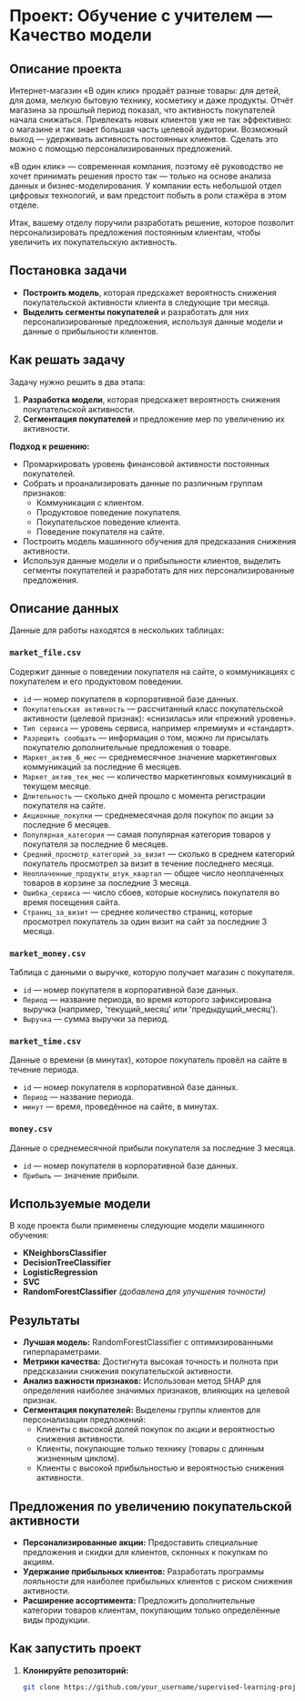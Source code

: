 # Проект: Обучение с учителем — Качество модели

## Описание проекта

Интернет-магазин «В один клик» продаёт разные товары: для детей, для дома, мелкую бытовую технику, косметику и даже продукты. Отчёт магазина за прошлый период показал, что активность покупателей начала снижаться. Привлекать новых клиентов уже не так эффективно: 
о магазине и так знает большая часть целевой аудитории. Возможный выход — удерживать активность постоянных клиентов. Сделать это можно с помощью персонализированных предложений.

«В один клик» — современная компания, поэтому её руководство не хочет принимать решения просто так — только на основе анализа данных и бизнес-моделирования. У компании есть небольшой отдел цифровых технологий, и вам предстоит побыть в роли стажёра в этом отделе.

Итак, вашему отделу поручили разработать решение, которое позволит персонализировать предложения постоянным клиентам, чтобы увеличить их покупательскую активность.

## Постановка задачи

- **Построить модель**, которая предскажет вероятность снижения покупательской активности клиента в следующие три месяца.
- **Выделить сегменты покупателей** и разработать для них персонализированные предложения, используя данные модели и данные о прибыльности клиентов.

## Как решать задачу

Задачу нужно решить в два этапа:

1. **Разработка модели**, которая предскажет вероятность снижения покупательской активности.
2. **Сегментация покупателей** и предложение мер по увеличению их активности.

**Подход к решению:**

- Промаркировать уровень финансовой активности постоянных покупателей.
- Собрать и проанализировать данные по различным группам признаков:
  - Коммуникация с клиентом.
  - Продуктовое поведение покупателя.
  - Покупательское поведение клиента.
  - Поведение покупателя на сайте.
- Построить модель машинного обучения для предсказания снижения активности.
- Используя данные модели и о прибыльности клиентов, выделить сегменты покупателей и разработать для них персонализированные предложения.

## Описание данных

Данные для работы находятся в нескольких таблицах:

### `market_file.csv`

Содержит данные о поведении покупателя на сайте, о коммуникациях с покупателем и его продуктовом поведении.

- `id` — номер покупателя в корпоративной базе данных.
- `Покупательская активность` — рассчитанный класс покупательской активности (целевой признак): «снизилась» или «прежний уровень».
- `Тип сервиса` — уровень сервиса, например «премиум» и «стандарт».
- `Разрешить сообщать` — информация о том, можно ли присылать покупателю дополнительные предложения о товаре.
- `Маркет_актив_6_мес` — среднемесячное значение маркетинговых коммуникаций за последние 6 месяцев.
- `Маркет_актив_тек_мес` — количество маркетинговых коммуникаций в текущем месяце.
- `Длительность` — сколько дней прошло с момента регистрации покупателя на сайте.
- `Акционные_покупки` — среднемесячная доля покупок по акции за последние 6 месяцев.
- `Популярная_категория` — самая популярная категория товаров у покупателя за последние 6 месяцев.
- `Средний_просмотр_категорий_за_визит` — сколько в среднем категорий покупатель просмотрел за визит в течение последнего месяца.
- `Неоплаченные_продукты_штук_квартал` — общее число неоплаченных товаров в корзине за последние 3 месяца.
- `Ошибка_сервиса` — число сбоев, которые коснулись покупателя во время посещения сайта.
- `Страниц_за_визит` — среднее количество страниц, которые просмотрел покупатель за один визит на сайт за последние 3 месяца.

### `market_money.csv`

Таблица с данными о выручке, которую получает магазин с покупателя.

- `id` — номер покупателя в корпоративной базе данных.
- `Период` — название периода, во время которого зафиксирована выручка (например, 'текущий_месяц' или 'предыдущий_месяц').
- `Выручка` — сумма выручки за период.

### `market_time.csv`

Данные о времени (в минутах), которое покупатель провёл на сайте в течение периода.

- `id` — номер покупателя в корпоративной базе данных.
- `Период` — название периода.
- `минут` — время, проведённое на сайте, в минутах.

### `money.csv`

Данные о среднемесячной прибыли покупателя за последние 3 месяца.

- `id` — номер покупателя в корпоративной базе данных.
- `Прибыль` — значение прибыли.

## Используемые модели

В ходе проекта были применены следующие модели машинного обучения:

- **KNeighborsClassifier**
- **DecisionTreeClassifier**
- **LogisticRegression**
- **SVC**
- **RandomForestClassifier** *(добавлена для улучшения точности)*

## Результаты

- **Лучшая модель:** RandomForestClassifier с оптимизированными гиперпараметрами.
- **Метрики качества:** Достигнута высокая точность и полнота при предсказании снижения покупательской активности.
- **Анализ важности признаков:** Использован метод SHAP для определения наиболее значимых признаков, влияющих на целевой признак.
- **Сегментация покупателей:** Выделены группы клиентов для персонализации предложений:
  - Клиенты с высокой долей покупок по акции и вероятностью снижения активности.
  - Клиенты, покупающие только технику (товары с длинным жизненным циклом).
  - Клиенты с высокой прибыльностью и вероятностью снижения активности.

## Предложения по увеличению покупательской активности

- **Персонализированные акции:** Предоставить специальные предложения и скидки для клиентов, склонных к покупкам по акциям.
- **Удержание прибыльных клиентов:** Разработать программы лояльности для наиболее прибыльных клиентов с риском снижения активности.
- **Расширение ассортимента:** Предложить дополнительные категории товаров клиентам, покупающим только определённые виды продукции.

## Как запустить проект

1. **Клонируйте репозиторий:**

   ```bash
   git clone https://github.com/your_username/supervised-learning-project.git
